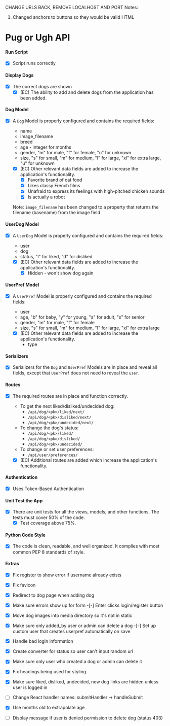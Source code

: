 CHANGE URLS BACK, REMOVE LOCALHOST AND PORT
Notes: 
1. Changed anchors to buttons so they would be valid HTML

# Pug or Ugh API

#### Run Script
-[x] Script runs correctly

#### Display Dogs
-[x] The correct dogs are shown
    -[x] (EC) The ability to add and delete dogs from the application 
    has been added.

#### Dog Model
-[x] A `Dog` Model is properly configured and contains the required fields:
    - name
    - image_filename
    - breed
    - age - integer for months
    - gender, "m" for male, "f" for female, "u" for unknown
    - size, "s" for small, "m" for medium, "l" for large, 
    "xl" for extra large, "u" for unknown
    
    -[x] (EC) Other relevant data fields are added to increase 
    the application's functionality.
        -[x] Favorite brand of cat food
        -[x] Likes classy French films
        -[x] Unafraid to express its feelings with high-pitched chicken sounds
        -[x] Is actually a robot
    
    Note: `image_filename` has been changed to a property that returns the filename (basename) from the image field 
#### UserDog Model
-[x] A `UserDog` Model is properly configured and contains the required fields:
    - user
    - dog
    - status, "l" for liked, "d" for disliked
    
    -[x] (EC) Other relevant data fields are added to increase 
    the application's functionality.
        -[x] Hidden - won't show dog again

#### UserPref Model
-[x] A `UserPref` Model is properly configured and contains the required fields:
    - user
    - age, "b" for baby, "y" for young, "a" for adult, "s" for senior
    - gender, "m" for male, "f" for female
    - size, "s" for small, "m" for medium, "l" for large, "xl" for extra large
    
    -[x] (EC) Other relevant data fields are added to increase 
    the application's functionality.
        - type

#### Serializers
-[x] Serializers for the `Dog` and `UserPref` Models are in place and reveal all
fields, except that `UserPref` does not need to reveal the `user`.

#### Routes
-[x] The required routes are in place and function correctly.
    - To get the next liked/disliked/undecided dog:
        - `/api/dog/<pk>/liked/next/`
        - `/api/dog/<pk>/disliked/next/`
        - `/api/dog/<pk>/undecided/next/`
    - To change the dog's status:
        - `/api/dog/<pk>/liked/`
        - `/api/dog/<pk>/disliked/`
        - `/api/dog/<pk>/undecided/`
    - To change or set user preferences:
        - `/api/user/preferences/`
    
    -[x] (EC) Additional routes are added which increase the application's functionality.

#### Authentication
-[x] Uses Token-Based Authentication

#### Unit Test the App
-[x] There are unit tests for all the views, models, and other functions.
The tests must cover 50% of the code.
    -[x] Test coverage above 75%.

#### Python Code Style
-[x] The code is clean, readable, and well organized. It complies with most
common PEP 8 standards of style.


#### Extras
-[x] Fix register to show error if username already exists
-[x] Fix favicon
-[x] Redirect to dog page when adding dog
-[x] Make sure errors show up for form
-[-] Enter clicks login/register button
-[x] Move dog images into media directory so it's not in static
-[x] Make sure only added_by user or admin can delete a dog
-[-] Set up custom user that creates userpref automatically on save
-[x] Handle bad login information
-[x] Create converter for status so user can't input random url
-[x] Make sure only user who created a dog or admin can delete it
-[x] Fix headings being used for styling
-[x] Make sure liked, disliked, undecided, new dog links are hidden unless
user is logged in

-[ ] Change React handler names: submitHandler -> handleSubmit
-[x] Use months old to extrapolate age
-[ ] Display message if user is denied permission to delete dog (status 403)

